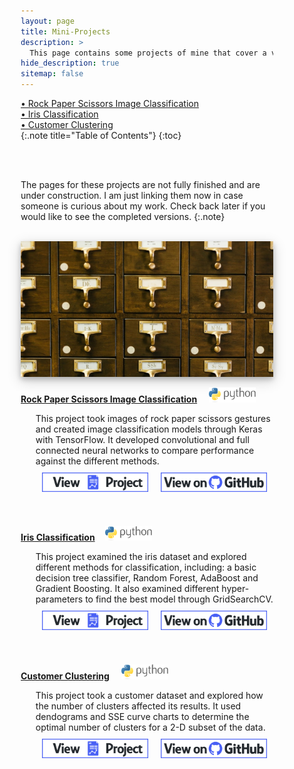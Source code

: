```yaml
---
layout: page
title: Mini-Projects
description: >
  This page contains some projects of mine that cover a variety of topics, but are smaller in scale
hide_description: true
sitemap: false
---
```


<style>

.banner {
  box-shadow: 0 4px 8px 0 rgba(0, 0, 0, 0.2), 0 6px 20px 0 rgba(0, 0, 0, 0.19);
  center;
}

.justify {
  text-align: justify;
}

.center {
  display: block;
  margin-left: auto;
  margin-right: auto;
  width: 50%;
}

* {
  box-sizing: border-box;
}

.column25 {
  float: left;
  width: 25%;
  padding: 10px;
}

.column30 {
  float: left;
  width: 30%;
  padding: 10px;
}

.column40 {
  float: left;
  width: 40%;
  padding: 10px;
}

.column50 {
  float: left;
  width: 50%;
  padding: 10px;
}

.column60 {
  float: left;
  width: 60%;
  padding: 10px;
}

.column70 {
  float: left;
  width: 70%;
  padding: 10px;
}

.column75 {
  float: left;
  width: 75%;
  padding: 10px;
}

.row:after {
  content: "";
  display: table;
  clear: both;
}

@media screen and (max-width: 600px) {
  .column25 {
    width: 100%;
  }
  .column30 {
    width: 100%;
  }
  .column40 {
    width: 100%;
  }
  .column50 {
    width: 100%;
  }
  .column60 {
    width: 100%;
  }
  .column70 {
    width: 100%;
  }
  .column75 {
    width: 100%;
  }
}

.button {
  display: block;
  margin-left: auto;
  margin-right: auto;
  center;
  width: 175px;
}

.button:hover{
  position: relative;
  top: -1px;
  box-shadow: 0 4px 8px 0 rgba(0, 0, 0, 0.15), 0 6px 10px 0 rgba(0, 0, 0, 0.15);
}


</style>

[&bull; Rock Paper Scissors Image Classification](#rps)<br>
[&bull; Iris Classification](#iris)<br>
[&bull; Customer Clustering](#customer)<br>
{:.note title="Table of Contents"}
{:toc}

<br><br>

The pages for these projects are not fully finished and are under construction. I am just linking them now in case someone is curious about my work. Check back later if you would like to see the completed versions.
{:.note}

<br>


<img src="/assets/img/miniprojects/miniprojects_cover.jpg"  alt="Mini-Projects" class="banner">




<br>

<a class="anchor" id="rps"></a>
<p style="display: inline;">
  <b>
  <a href="/portfolio/miniprojects/rps_classification/">Rock Paper Scissors Image Classification</a>
  </b> &nbsp;&nbsp;&nbsp;
  <img src="/assets/icons/python.png" width="75">
  <ul><li style="list-style-type: none;">
  This project took images of rock paper scissors gestures and created image classification models  through Keras with TensorFlow. It developed convolutional and full connected neural networks to compare performance against the different methods.
  <div class="row">
    <div class="column50">
      <a href="/portfolio/miniprojects/rps_classification/">
        <img src="/assets/img/project_button.png" alt="View Project" class="button">
      </a>
    </div>
    <div class="column50">
      <a href="https://github.com/ryanlonergan/portfolio_repo/tree/master/rps_classification" target="_blank">
        <img src="/assets/img/github_button.png" class="button" alt="View on GitHub">
      </a>
    </div>
  </div>
</li></ul></p>

<br>

<a class="anchor" id="iris"></a>
<p style="display: inline;">
  <b>
  <a href="/portfolio/miniprojects/iris_classification/">Iris Classification</a>
  &nbsp;&nbsp;&nbsp;
  <img src="/assets/icons/python.png" width="75">
  </b>
  <ul><li style="list-style-type: none;">
    This project examined the iris dataset and explored different methods for classification, including: a basic decision tree classifier, Random Forest, AdaBoost and Gradient Boosting. It also examined different hyper-parameters to find the best model through GridSearchCV.
  <div class="row">
    <div class="column50">
      <a href="/portfolio/miniprojects/iris_classification/">
        <img src="/assets/img/project_button.png" alt="View Project" class="button">
      </a>
    </div>
    <div class="column50">
      <a href="https://github.com/ryanlonergan/portfolio_repo/tree/master/iris_classification" target="_blank">
        <img src="/assets/img/github_button.png" class="button" alt="View on GitHub">
      </a>
    </div>
  </div>
</li></ul></p>

<br>

<a class="anchor" id="customer"></a>
<p style="display: inline;">
  <b>
  <a href="/portfolio/miniprojects/customer_clustering/">Customer Clustering</a>
  </b> &nbsp;&nbsp;&nbsp;
  <img src="/assets/icons/python.png" width="75">
  <ul><li style="list-style-type: none;">
  This project took a customer dataset and explored how the number of clusters affected its results. It used dendograms and SSE curve charts to determine the optimal number of clusters for a 2-D subset of the data.
  <div class="row">
    <div class="column50">
      <a href="/portfolio/miniprojects/customer_classification/">
        <img src="/assets/img/project_button.png" alt="View Project" class="button">
      </a>
    </div>
    <div class="column50">
      <a href="https://github.com/ryanlonergan/portfolio_repo/tree/master/customer_clustering" target="_blank">
        <img src="/assets/img/github_button.png" width="200" class="button" alt="View on GitHub">
      </a>
   </div>
  </div>
